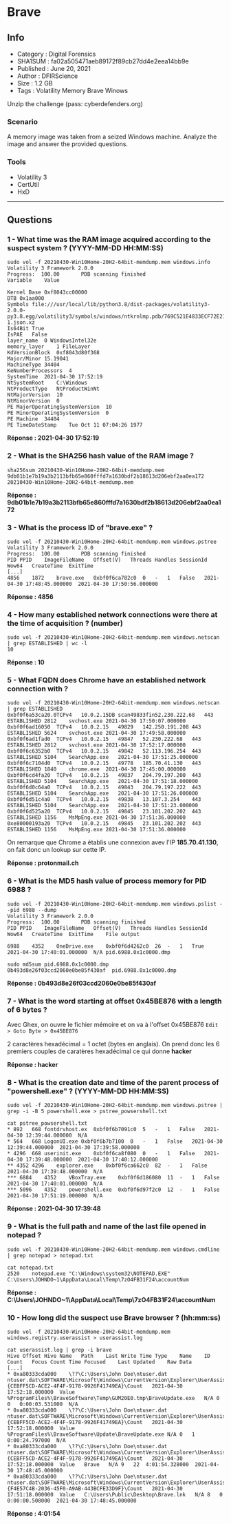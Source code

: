 # Brave

## Info 

- Category : Digital Forensics
- SHA1SUM : fa02a505471aeb89172f89cb27dd4e2eea14bb9e
- Published : June 20, 2021
- Author : DFIRScience
- Size : 1.2 GB
- Tags : Volatility Memory Brave Winows
 	
Unzip the challenge (pass: cyberdefenders.org)

### Scenario

A memory image was taken from a seized Windows machine. Analyze the image and answer the provided questions.

### Tools

- Volatility 3
- CertUtil
- HxD

---

##	Questions

### 1 - What time was the RAM image acquired according to the suspect system ? (YYYY-MM-DD HH:MM:SS)

```shell
sudo vol -f 20210430-Win10Home-20H2-64bit-memdump.mem windows.info
Volatility 3 Framework 2.0.0
Progress:  100.00		PDB scanning finished                        
Variable	Value

Kernel Base	0xf8043cc00000
DTB	0x1aa000
Symbols	file:///usr/local/lib/python3.8/dist-packages/volatility3-2.0.0-py3.8.egg/volatility3/symbols/windows/ntkrnlmp.pdb/769C521E4833ECF72E21F02BF33691A5-1.json.xz
Is64Bit	True
IsPAE	False
layer_name	0 WindowsIntel32e
memory_layer	1 FileLayer
KdVersionBlock	0xf8043d80f368
Major/Minor	15.19041
MachineType	34404
KeNumberProcessors	4
SystemTime	2021-04-30 17:52:19
NtSystemRoot	C:\Windows
NtProductType	NtProductWinNt
NtMajorVersion	10
NtMinorVersion	0
PE MajorOperatingSystemVersion	10
PE MinorOperatingSystemVersion	0
PE Machine	34404
PE TimeDateStamp	Tue Oct 11 07:04:26 1977
```

**Réponse : 2021-04-30 17:52:19**	

### 2 - What is the SHA256 hash value of the RAM image ?

```shell
sha256sum 20210430-Win10Home-20H2-64bit-memdump.mem
9db01b1e7b19a3b2113bfb65e860fffd7a1630bdf2b18613d206ebf2aa0ea172  20210430-Win10Home-20H2-64bit-memdump.mem
```

**Réponse : 9db01b1e7b19a3b2113bfb65e860fffd7a1630bdf2b18613d206ebf2aa0ea172**

### 3 - What is the process ID of "brave.exe" ?

```shell
sudo vol -f 20210430-Win10Home-20H2-64bit-memdump.mem windows.pstree
Volatility 3 Framework 2.0.0
Progress:  100.00		PDB scanning finished                        
PID	PPID	ImageFileName	Offset(V)	Threads	Handles	SessionId	Wow64	CreateTime	ExitTime
[...]
4856	1872	brave.exe	0xbf0f6ca782c0	0	-	1	False	2021-04-30 17:48:45.000000 	2021-04-30 17:50:56.000000 
```

**Réponse : 4856**

### 4 - How many established network connections were there at the time of acquisition ? (number)

```shell
sudo vol -f 20210430-Win10Home-20H2-64bit-memdump.mem windows.netscan | grep ESTABLISHED | wc -l
10
```

**Réponse : 10**

### 5 - What FQDN does Chrome have an established network connection with ?

```shell
sudo vol -f 20210430-Win10Home-20H2-64bit-memdump.mem windows.netscan | grep ESTABLISHED
0xbf0f6a53ca20.0TCPv4	10.0.2.15DB scan49833fin52.230.222.68   443     ESTABLISHED	2812	svchost.exe	2021-04-30 17:50:07.000000 
0xbf0f6ad16050	TCPv4	10.0.2.15	49829	142.250.191.208	443	ESTABLISHED	5624	svchost.exe	2021-04-30 17:49:58.000000 
0xbf0f6ad1fad0	TCPv4	10.0.2.15	49847	52.230.222.68	443	ESTABLISHED	2812	svchost.exe	2021-04-30 17:52:17.000000 
0xbf0f6c6352b0	TCPv4	10.0.2.15	49842	52.113.196.254	443	ESTABLISHED	5104	SearchApp.exe	2021-04-30 17:51:25.000000 
0xbf0f6c7104d0	TCPv4	10.0.2.15	49778	185.70.41.130	443	ESTABLISHED	1840	chrome.exe	2021-04-30 17:45:00.000000 
0xbf0f6cd4fa20	TCPv4	10.0.2.15	49837	204.79.197.200	443	ESTABLISHED	5104	SearchApp.exe	2021-04-30 17:51:18.000000 
0xbf0f6d0c64a0	TCPv4	10.0.2.15	49843	204.79.197.222	443	ESTABLISHED	5104	SearchApp.exe	2021-04-30 17:51:26.000000 
0xbf0f6d51c4a0	TCPv4	10.0.2.15	49838	13.107.3.254	443	ESTABLISHED	5104	SearchApp.exe	2021-04-30 17:51:23.000000 
0xbf0f6d525a20	TCPv4	10.0.2.15	49845	23.101.202.202	443	ESTABLISHED	1156	MsMpEng.exe	2021-04-30 17:51:36.000000 
0xe80000193a20	TCPv4	10.0.2.15	49845	23.101.202.202	443	ESTABLISHED	1156	MsMpEng.exe	2021-04-30 17:51:36.000000 
```

On remarque que Chrome a établis une connexion avev l'IP **185.70.41.130**, on fait donc un lookup sur cette IP.

**Réponse : protonmail.ch**

### 6 - What is the MD5 hash value of process memory for PID 6988 ?

```shell
sudo vol -f 20210430-Win10Home-20H2-64bit-memdump.mem windows.pslist --pid 6988 --dump
Volatility 3 Framework 2.0.0
Progress:  100.00		PDB scanning finished                        
PID	PPID	ImageFileName	Offset(V)	Threads	Handles	SessionId	Wow64	CreateTime	ExitTime	File output

6988	4352	OneDrive.exe	0xbf0f6d4262c0	26	-	1	True	2021-04-30 17:40:01.000000 	N/A	pid.6988.0x1c0000.dmp
```

```shell
sudo md5sum pid.6988.0x1c0000.dmp 
0b493d8e26f03ccd2060e0be85f430af  pid.6988.0x1c0000.dmp
```

**Réponse : 0b493d8e26f03ccd2060e0be85f430af**

### 7 - What is the word starting at offset 0x45BE876 with a length of 6 bytes ?

Avec Ghex, on ouvre le fichier mémoire et on va à l'offset 0x45BE876 `Edit > Goto Byte > 0x45BE876`

2 caractères hexadécimal = 1 octet (bytes en anglais). On prend donc les 6 premiers couples de caratères hexadécimal ce qui donne **hacker**

**Réponse : hacker**

### 8 - What is the creation date and time of the parent process of "powershell.exe" ? (YYYY-MM-DD HH:MM:SS)

```shell
sudo vol -f 20210430-Win10Home-20H2-64bit-memdump.mem windows.pstree | grep -i -B 5 powershell.exe > pstree_powsershell.txt

cat pstree_powsershell.txt 
* 892	668	fontdrvhost.ex	0xbf0f6b7091c0	5	-	1	False	2021-04-30 12:39:44.000000 	N/A
* 564	668	LogonUI.exe	0xbf0f6b7b7100	0	-	1	False	2021-04-30 12:39:44.000000 	2021-04-30 17:39:58.000000 
* 4296	668	userinit.exe	0xbf0f6ca8f080	0	-	1	False	2021-04-30 17:39:48.000000 	2021-04-30 17:40:12.000000 
** 4352	4296	explorer.exe	0xbf0f6ca662c0	82	-	1	False	2021-04-30 17:39:48.000000 	N/A
*** 6884	4352	VBoxTray.exe	0xbf0f6d186080	11	-	1	False	2021-04-30 17:40:01.000000 	N/A
*** 5096	4352	powershell.exe	0xbf0f6d97f2c0	12	-	1	False	2021-04-30 17:51:19.000000 	N/A
```

**Réponse : 2021-04-30 17:39:48**

### 9 - What is the full path and name of the last file opened in notepad ?

```shell
sudo vol -f 20210430-Win10Home-20H2-64bit-memdump.mem windows.cmdline | grep notepad > notepad.txt

cat notepad.txt 
2520	notepad.exe	"C:\Windows\system32\NOTEPAD.EXE" C:\Users\JOHNDO~1\AppData\Local\Temp\7zO4FB31F24\accountNum
```

**Réponse : C:\Users\JOHNDO~1\AppData\Local\Temp\7zO4FB31F24\accountNum**

### 10 - How long did the suspect use Brave browser ? (hh:mm:ss)

```shell
sudo vol -f 20210430-Win10Home-20H2-64bit-memdump.mem windows.registry.userassist > userassist.log 

cat userassist.log | grep -i brave
Hive Offset	Hive Name	Path	Last Write Time	Type	Name	ID	Count	Focus Count	Time Focused	Last Updated	Raw Data
[...]
* 0xa80333cda000	\??\C:\Users\John Doe\ntuser.dat	ntuser.dat\SOFTWARE\Microsoft\Windows\CurrentVersion\Explorer\UserAssist\{CEBFF5CD-ACE2-4F4F-9178-9926F41749EA}\Count	2021-04-30 17:52:18.000000 	Value	%ProgramFiles%\BraveSoftware\Temp\GUM20E0.tmp\BraveUpdate.exe	N/A	0	0	0:00:03.531000	N/A	
* 0xa80333cda000	\??\C:\Users\John Doe\ntuser.dat	ntuser.dat\SOFTWARE\Microsoft\Windows\CurrentVersion\Explorer\UserAssist\{CEBFF5CD-ACE2-4F4F-9178-9926F41749EA}\Count	2021-04-30 17:52:18.000000 	Value	%ProgramFiles%\BraveSoftware\Update\BraveUpdate.exe	N/A	0	1	0:00:24.797000	N/A	
* 0xa80333cda000	\??\C:\Users\John Doe\ntuser.dat	ntuser.dat\SOFTWARE\Microsoft\Windows\CurrentVersion\Explorer\UserAssist\{CEBFF5CD-ACE2-4F4F-9178-9926F41749EA}\Count	2021-04-30 17:52:18.000000 	Value	Brave	N/A	9	22	4:01:54.328000	2021-04-30 17:48:45.000000 	
* 0xa80333cda000	\??\C:\Users\John Doe\ntuser.dat	ntuser.dat\SOFTWARE\Microsoft\Windows\CurrentVersion\Explorer\UserAssist\{F4E57C4B-2036-45F0-A9AB-443BCFE33D9F}\Count	2021-04-30 17:51:18.000000 	Value	C:\Users\Public\Desktop\Brave.lnk	N/A	8	0	0:00:00.508000	2021-04-30 17:48:45.000000
```

**Réponse : 4:01:54**